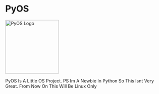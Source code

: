 # PyOS
<img width="169" height="171" alt="PyOS Logo" src="https://github.com/user-attachments/assets/123b58e5-0174-4fc8-a8b2-3745ff5afc09" />





PyOS Is A Little OS Project. PS Im A Newbie In Python So This Isnt Very Great. From Now On This Will Be Linux Only
